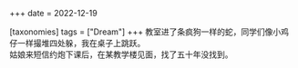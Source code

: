 +++
date = 2022-12-19

[taxonomies]
tags = ["Dream"]
+++ 
教室进了条疯狗一样的蛇，同学们像小鸡仔一样撮堆四处躲，我在桌子上跳跃。  
姑娘来短信约炮下课后，在某教学楼见面，找了五十年没找到。
<!-- more -->